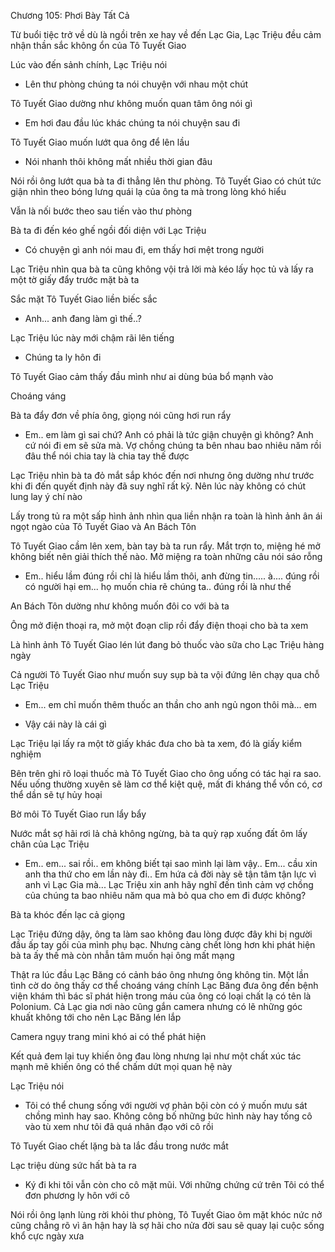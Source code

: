




Chương 105: Phơi Bày Tất Cả

Từ buổi tiệc trở về dù là ngồi trên xe hay về đến Lạc Gia, Lạc Triệu đều cảm nhận thần sắc không ổn của Tô Tuyết Giao

Lúc vào đến sảnh chính, Lạc Triệu nói

- Lên thư phòng chúng ta nói chuyện với nhau một chút

Tô Tuyết Giao dường như không muốn quan tâm ông nói gì

- Em hơi đau đầu lúc khác chúng ta nói chuyện sau đi

Tô Tuyết Giao muốn lướt qua ông để lên lầu

- Nói nhanh thôi không mất nhiều thời gian đâu

Nói rồi ông lướt qua bà ta đi thẳng lên thư phòng. Tô Tuyết Giao có chút tức giận nhìn theo bóng lưng quái lạ của ông ta mà trong lòng khó hiểu

Vẫn là nối bước theo sau tiến vào thư phòng

Bà ta đi đến kéo ghế ngồi đối diện với Lạc Triệu


- Có chuyện gì anh nói mau đi, em thấy hơi mệt trong người

Lạc Triệu nhìn qua bà ta cũng không vội trả lời mà kéo lấy học tủ và lấy ra một tờ giấy đẩy trước mặt bà ta

Sắc mặt Tô Tuyết Giao liền biếc sắc

- Anh... anh đang làm gì thế..?

Lạc Triệu lúc này mới chậm rãi lên tiếng

- Chúng ta ly hôn đi

Tô Tuyết Giao cảm thấy đầu mình như ai dùng búa bổ mạnh vào

Choáng váng

Bà ta đẩy đơn về phía ông, giọng nói cũng hơi run rẩy

- Em.. em làm gì sai chứ? Anh có phải là tức giận chuyện gì không? Anh cứ nói đi em sẽ sửa mà. Vợ chồng chúng ta bên nhau bao nhiêu năm rồi đâu thể nói chia tay là chia tay thế được

Lạc Triệu nhìn bà ta đỏ mắt sắp khóc đến nơi nhưng ông dường như trước khi đi đến quyết định này đã suy nghĩ rất kỹ. Nên lúc này không có chút lung lay ý chí nào

Lấy trong tủ ra một sấp hình ảnh nhìn qua liền nhận ra toàn là hình ảnh ân ái ngọt ngào của Tô Tuyết Giao và An Bách Tôn

Tô Tuyết Giao cầm lên xem, bàn tay bà ta run rẩy. Mắt trợn to, miệng hé mở không biết nên giải thích thế nào. Mở miệng ra toàn những câu nói sáo rỗng

- Em.. hiểu lầm đúng rồi chỉ là hiểu lầm thôi, anh đừng tin..... à.... đúng rồi có người hại em... họ muốn chia rẽ chúng ta.. đúng rồi là như thế


An Bách Tôn dường như không muốn đôi co với bà ta

Ông mở điện thoại ra, mở một đoạn clip rồi đẩy điện thoại cho bà ta xem

Là hình ảnh Tô Tuyết Giao lén lút đang bỏ thuốc vào sữa cho Lạc Triệu hàng ngày

Cả người Tô Tuyết Giao như muốn suy sụp bà ta vội đứng lên chạy qua chỗ Lạc Triệu

- Em... em chỉ muốn thêm thuốc an thần cho anh ngủ ngon thôi mà... em

- Vậy cái này là cái gì

Lạc Triệu lại lấy ra một tờ giấy khác đưa cho bà ta xem, đó là giấy kiểm nghiệm

Bên trên ghi rõ loại thuốc mà Tô Tuyết Giao cho ông uống có tác hại ra sao. Nếu uống thường xuyên sẽ làm cơ thể kiệt quệ, mất đi kháng thể vốn có, cơ thể dần sẽ tự hủy hoại

Bờ môi Tô Tuyết Giao run lẩy bẩy

Nước mắt sợ hãi rơi lả chả không ngừng, bà ta quỳ rạp xuống đất ôm lấy chân của Lạc Triệu

- Em.. em... sai rồi.. em không biết tại sao mình lại làm vậy.. Em... cầu xin anh tha thứ cho em lần này đi.. Em hứa cả đời này sẽ tận tâm tận lực vì anh vì Lạc Gia mà... Lạc Triệu xin anh hãy nghĩ đến tình cảm vợ chồng của chúng ta bao nhiêu năm qua mà bỏ qua cho em đi được không?

Bà ta khóc đến lạc cả giọng

Lạc Triệu đứng dậy, ông ta làm sao không đau lòng được đây khi bị người đầu ấp tay gối của mình phụ bạc. Nhưng càng chết lòng hơn khi phát hiện bà ta ấy thế mà còn nhẫn tâm muốn hại ông mất mạng

Thật ra lúc đầu Lạc Băng có cảnh báo ông nhưng ông không tin. Một lần tình cờ do ông thấy cơ thể choáng váng chính Lạc Băng đưa ông đến bệnh viện khám thì bác sĩ phát hiện trong máu của ông có loại chất lạ có tên là Polonium. Cả Lạc gia nơi nào cũng gắn camera nhưng có lẽ những góc khuất không tới cho nên Lạc Băng lén lắp

Camera ngụy trang mini khó ai có thể phát hiện

Kết quả đem lại tuy khiến ông đau lòng nhưng lại như một chất xúc tác mạnh mẽ khiến ông có thể chấm dứt mọi quan hệ này

Lạc Triệu nói

- Tôi có thể chung sống với người vợ phản bội còn có ý muốn mưu sát chồng mình hay sao. Không công bố những bức hình này hay tống cô vào tù xem như tôi đã quá nhân đạo với cô rồi

Tô Tuyết Giao chết lặng bà ta lắc đầu trong nước mắt

Lạc triệu dùng sức hất bà ta ra

- Ký đi khi tôi vẫn còn cho cô mặt mũi. Với những chứng cứ trên Tôi có thể đơn phương ly hôn với cô

Nói rồi ông lạnh lùng rời khỏi thư phòng, Tô Tuyết Giao ôm mặt khóc nức nở cũng chẳng rõ vì ân hận hay là sợ hãi cho nửa đời sau sẽ quay lại cuộc sống khổ cực ngày xưa




